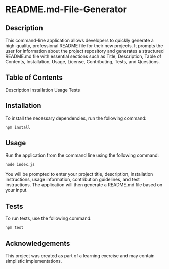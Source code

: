 # README.md-File-Generator

## Description

This command-line application allows developers to quickly generate a high-quality, professional README file for their new projects. It prompts the user for information about the project repository and generates a structured README.md file with essential sections such as Title, Description, Table of Contents, Installation, Usage, License, Contributing, Tests, and Questions.

## Table of Contents

Description
Installation
Usage
Tests

## Installation

To install the necessary dependencies, run the following command:

```bash
npm install
```

## Usage

Run the application from the command line using the following command:

```bash
node index.js
```

You will be prompted to enter your project title, description, installation instructions, usage information, contribution guidelines, and test instructions. The application will then generate a README.md file based on your input.

## Tests

To run tests, use the following command:

```bash
npm test
```

## Acknowledgements

This project was created as part of a learning exercise and may contain simplistic implementations.
